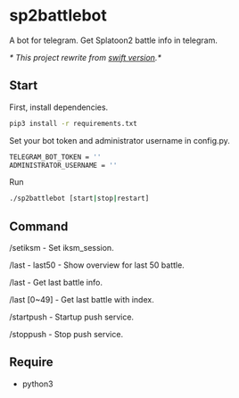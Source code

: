 # sp2battlebot

A bot for telegram. Get Splatoon2 battle info in telegram.

_* This project rewrite from [swift version](https://github.com/JoneWang/sp2battlebot-swift).*_

## Start

First, install dependencies.

``` bash
pip3 install -r requirements.txt
```

Set your bot token and administrator username in config.py.

``` bash
TELEGRAM_BOT_TOKEN = ''
ADMINISTRATOR_USERNAME = ''
```

Run

```bash
./sp2battlebot [start|stop|restart]
```

## Command

/setiksm - Set iksm_session.

/last - last50 - Show overview for last 50 battle.

/last - Get last battle info.

/last [0~49] - Get last battle with index.

/startpush - Startup push service.

/stoppush - Stop push service.

## Require

* python3
